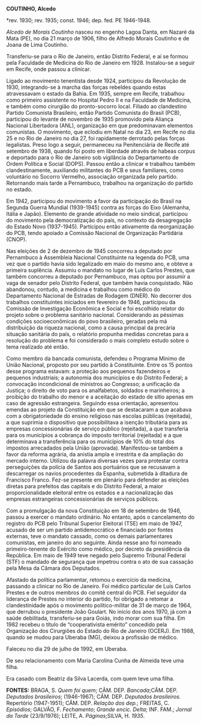 **COUTINHO, Alcedo**

\*rev. 1930; rev. 1935; const. 1946; dep. fed. PE 1946-1948.

*Alcedo de Morais Coutinho* nasceu no engenho Lagoa Danta, em Nazaré da
Mata (PE), no dia 21 março de 1906, filho de Alfredo Morais Coutinho e
de Joana de Lima Coutinho.

Transferiu-se para o Rio de Janeiro, então Distrito Federal, e aí se
formou pela Faculdade de Medicina do Rio de Janeiro em 1928. Instalou-se
a seguir em Recife, onde passou a clinicar.

Ligado ao movimento tenentista desde 1924, participou da Revolução de
1930, integrando-se à marcha das forças rebeldes quando estas
atravessavam o estado da Bahia. Em 1935, sempre em Recife, trabalhou
como primeiro assistente no Hospital Pedro II e na Faculdade de
Medicina, e também como cirurgião do pronto-socorro local. Filiado ao
clandestino Partido Comunista Brasileiro, então Partido Comunista do
Brasil (PCB), participou do levante de novembro de 1935 promovido pela
Aliança Nacional Libertadora (ANL), organização em que predominavam
elementos comunistas. O movimento, que eclodiu em Natal no dia 23, em
Recife no dia 25 e no Rio de Janeiro no dia 27, foi rapidamente
derrotado pelas forças legalistas. Preso logo a seguir, permaneceu na
Penitenciária de Recife até setembro de 1938, quando foi posto em
liberdade através de habeas corpus e deportado para o Rio de Janeiro sob
vigilância do Departamento de Ordem Política e Social (DOPS). Passou
então a clinicar e trabalhou também clandestinamente, auxiliando
militantes do PCB e seus familiares, como voluntário no Socorro
Vermelho, associação organizada pelo partido. Retornando mais tarde a
Pernambuco, trabalhou na organização do partido no estado.

Em 1942, participou do movimento a favor da participação do Brasil na
Segunda Guerra Mundial (1939-1945) contra as forças do Eixo (Alemanha,
Itália e Japão). Elemento de grande atividade no meio sindical,
participou do movimento pela democratização do país, no contexto da
desagregação do Estado Novo (1937-1945). Participou então ativamente da
reorganização do PCB, tendo apoiado a Comissão Nacional de Organização
Partidária (CNOP).

Nas eleições de 2 de dezembro de 1945 concorreu a deputado por
Pernambuco à Assembleia Nacional Constituinte na legenda do PCB, uma vez
que o partido havia sido legalizado em maio do mesmo ano, e obteve a
primeira suplência. Assumiu o mandato no lugar de Luís Carlos Prestes,
que também concorreu a deputado por Pernambuco, mas optou por assumir a
vaga de senador pelo Distrito Federal, que também havia conquistado. Não
abandonou, contudo, a medicina e trabalhou como médico do Departamento
Nacional de Estradas de Rodagem (DNER). No decorrer dos trabalhos
constituintes iniciados em fevereiro de 1946, participou da Comissão de
Investigação Econômica e Social e foi escolhido relator do projeto sobre
o problema sanitário nacional. Considerando as péssimas condições
socioeconômicas do povo brasileiro, geradas pela má distribuição da
riqueza nacional, como a causa principal da precária situação sanitária
do país, o relatório propunha medidas concretas para a resolução do
problema e foi considerado o mais completo estudo sobre o tema realizado
até então.

Como membro da bancada comunista, defendeu o Programa Mínimo de União
Nacional, proposto por seu partido à Constituinte. Entre os 15 pontos
desse programa estavam: a proteção aos pequenos fazendeiros e pequenos
industriais; a autonomia dos municípios e do Distrito Federal; a
convocação incondicional de ministros ao Congresso; a unificação da
Justiça; o direito de voto para os analfabetos, soldados e marinheiros;
a proibição do trabalho do menor e a aceitação do estado de sítio apenas
em caso de agressão estrangeira. Seguindo essa orientação, apresentou
emendas ao projeto da Constituição em que se destacaram a que acabava
com a obrigatoriedade do ensino religioso nas escolas públicas
(rejeitada), a que suprimia o dispositivo que possibilitava a isenção
tributária para as empresas concessionárias de serviço público
(rejeitada), a que transferia para os municípios a cobrança do imposto
territorial (rejeitada) e a que determinava a transferência para os
municípios de 10% do total dos impostos arrecadados pela União
(aprovada). Manifestou-se também a favor da reforma agrária, da anistia
ampla e irrestrita e da ampliação do mercado interno. Utilizou da
palavra diversas vezes para protestar contra perseguições da polícia de
Santos aos portuários que se recusavam a descarregar os navios
procedentes da Espanha, submetida à ditadura de Francisco Franco. Fez-se
presente em plenário para defender as eleições diretas para prefeitos
das capitais e do Distrito Federal, a maior proporcionalidade eleitoral
entre os estados e a nacionalização das empresas estrangeiras
concessionárias de serviços públicos.

Com a promulgação da nova Constituição em 18 de setembro de 1946, passou
a exercer o mandato ordinário. No entanto, após o cancelamento do
registro do PCB pelo Tribunal Superior Eleitoral (TSE) em maio de 1947,
acusado de ser um partido antidemocrático e financiado por fontes
externas, teve o mandato cassado, como os demais parlamentares
comunistas, em janeiro do ano seguinte. Ainda nesse ano foi nomeado
primeiro-tenente do Exército como médico, por decreto da presidência da
República. Em maio de 1949 teve negado pelo Supremo Tribunal Federal
(STF) o mandado de segurança que impetrou contra o ato de sua cassação
pela Mesa da Câmara dos Deputados.

Afastado da política parlamentar, retomou o exercício da medicina,
passando a clinicar no Rio de Janeiro. Foi médico particular de Luís
Carlos Prestes e de outros membros do comitê central do PCB. Fiel
seguidor da liderança de Prestes no interior do partido, foi obrigado a
retomar a clandestinidade após o movimento político-militar de 31 de
março de 1964, que derrubou o presidente João Goulart. No início dos
anos 1970, já com a saúde debilitada, transferiu-se para Goiás, indo
morar com sua filha. Em 1982 recebeu o título de “cooperativista
emérito” concedido pela Organização dos Cirurgiões do Estado do Rio de
Janeiro (OCERJ). Em 1988, quando se mudou para Uberaba (MG), deixou a
profissão de médico.

Faleceu no dia 29 de julho de 1992, em Uberaba.

De seu relacionamento com Maria Carolina Cunha de Almeida teve uma
filha.

Era casado com Beatriz da Silva Lacerda, com quem teve uma filha.

**FONTES:** BRAGA, S. *Quem foi quem*; CÂM. DEP. *Bancada*;CÂM. DEP.
*Deputados brasileiros*; (1946-1967); CÂM. DEP. *Deputados brasileiros.*
Repertório (1947-1951); CÂM. DEP. *Relação dos dep.*; FREITAS, C.
*Episódios*; GALVÃO, F. *Fechamento*; *Grande encic. Delta*; INF. FAM.;
*Jornal da* *Tarde* (23/9/1976); LEITE, A. *Páginas*;SILVA, H. *1935*.
